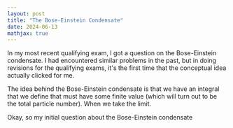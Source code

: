 ```yaml
---
layout: post
title: "The Bose-Einstein Condensate"
date: 2024-06-13
mathjax: true
---
```


In my most recent qualifying exam, I got a question on the Bose-Einstein condensate. I had encountered similar problems in the past, but in doing revisions for the qualifying exams, it's the first time that the conceptual idea actually clicked for me.

The idea behind the Bose-Einstein condensate is that we have an integral that we define that must have some finite value (which will turn out to be the total particle number). When we take the limit.

Okay, so my initial question about the Bose-Einstein condensate